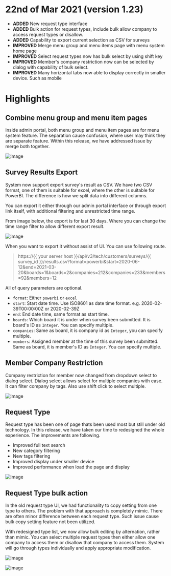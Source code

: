 # 22nd of Mar 2021 (version 1.23)

- **ADDED** New request type interface
- **ADDED** Bulk action for request types, include bulk allow company to access request types or disallow.
- **ADDED** Capability to export current selection as CSV for surveys
- **IMPROVED** Merge menu group and menu items page with menu system home page
- **IMPROVED** Select request types now has bulk select by using shift key
- **IMPROVED** Member's company restriction now can be selected by dialog with capability of bulk select.
- **IMPROVED** Many horizontal tabs now able to display correctly in smaller device. Such as mobile

# Highlights

## Combine menu group and menu item pages

Inside admin portal, both menu group and menu item pages are for menu system feature. The separation cause confusion, where user may think they are separate feature. Within this release, we have addressed issue by merge both together.

![image](https://user-images.githubusercontent.com/1712143/111924909-9673ba80-8b0b-11eb-8f1f-ccceb4988b7e.png)


## Survey Results Export

System now support export survey's result as CSV. We have two CSV format, one of them is suitable for excel, where the other is suitable for PowerBI. The difference is how we split data into different columns.

You can export it either through our admin portal interface or through export link itself, with additional filtering and unrestricted time range.

From image below, the export is for last 30 days. Where you can change the time range filter to allow different export result.

![image](https://user-images.githubusercontent.com/1712143/111925016-f23e4380-8b0b-11eb-925c-20f3a4c95529.png)

When you want to export it without assist of UI. You can use following route.

> https://{{ your server host }}/api/v3/tech/customers/surveys/{{ survey_id }}/results.csv?format=powerbi&start=2020-06-12&end=2021-03-20&boards=1&boards=2&companies=212&companies=233&members=92&members=12 

All of query parameters are optional.

- `format`: Either `powerbi` or `excel`
- `start`: Start date time. Use ISO8601 as date time format. e.g. 2020-02-39T00:00:00Z or 2020-02-39Z
- `end`: End date time, same format as start time.
- `boards`: Which board it is under when survey been submitted. It is board's ID as `Integer`. You can specify multiple.
- `companies`: Same as board, it is company id as `Integer`, you can specify multiple.
- `members`: Assigned member at the time of this survey been submitted. Same as board, it is member's ID as `Integer`. You can specify multiple.

## Member Company Restriction

Company restriction for member now changed from dropdown select to dialog select. Dialog select allows select for multiple companies with ease. It can filter company by tags. Also use shift click to select multiple.

![image](https://user-images.githubusercontent.com/1712143/111925340-63322b00-8b0d-11eb-9b77-11cdd9cd9eae.png)

## Request Type

Request type has been one of page thats been used most but still under old technology. In this release, we have taken our time to redesigned the whole experience. The improvements are following.

- Improved full text search
- New category filtering
- New tags filtering
- Improved display under smaller device
- Improved performance when load the page and display

![image](https://user-images.githubusercontent.com/1712143/111925558-421e0a00-8b0e-11eb-8bd8-57b9e0854d15.png)

## Request Type bulk action

In the old request type UI, we had functionality to copy setting from one type to others. The problem with that approach is completely mimic. There are often minor difference between each request type. Such issue cause bulk copy setting feature not been utilized.

With redesigned type list, we now allow bulk editing by alternation, rather than mimic. You can select multiple request types then either allow one company to access them or disallow that company to access them. System will go through types individually and apply appropriate modification.

![image](https://user-images.githubusercontent.com/1712143/111925713-d25c4f00-8b0e-11eb-8e54-b37e98336bb3.png)

![image](https://user-images.githubusercontent.com/1712143/111925911-83fb8000-8b0f-11eb-9b93-2f425cf29847.png)




